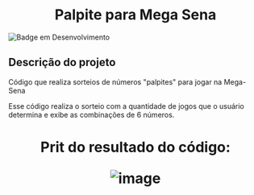 <h1 align="center"> Palpite para Mega Sena </h1>

![Badge em Desenvolvimento](http://img.shields.io/static/v1?label=STATUS&message=EM%20DESENVOLVIMENTO&color=GREEN&style=for-the-badge)

## Descrição do projeto 

Código que realiza sorteios de números "palpites" para jogar na Mega-Sena

Esse código realiza  o sorteio com a quantidade de jogos que o usuário determina
e exibe as combinações de 6 números.

<h1 align="center"> Prit do resultado do código: 


![image](https://github.com/GustavoDuranBR/megaSenaNew/assets/81047389/e9928f82-bd0e-4513-aef8-50fc24f197f2)
</h1>
